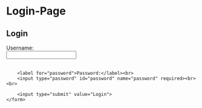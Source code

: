 # Login-Page
<!DOCTYPE html>
<html lang="en">
<head>
    <title>Login Page</title>
</head>
<body>
    <h2>Login</h2>
    <form action="#" method="post">
        <label for="username">Username:</label><br>
        <input type="text" id="username" name="username" required><br><br>
        
        <label for="password">Password:</label><br>
        <input type="password" id="password" name="password" required><br><br>
        
        <input type="submit" value="Login">
    </form>

</body>
</html>
